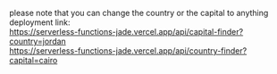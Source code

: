 please note that you can change the country or the capital to anything  
deployment link:  
https://serverless-functions-jade.vercel.app/api/capital-finder?country=jordan  
https://serverless-functions-jade.vercel.app/api/country-finder?capital=cairo  

